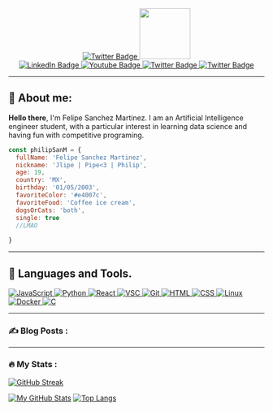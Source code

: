 

<div id="header" align="center">
  <a href="https://philipsanm.github.io/">
    <img src="https://user-images.githubusercontent.com/99928036/178292736-cb7a5739-7e9c-477a-a33f-389ede632cc4.png" alt="Twitter Badge"/>
  </a>
  <img src="https://media.giphy.com/media/JIX9t2j0ZTN9S/giphy.gif" width="100"/>
</div>


<div id="badges" align="center">
  <a href="https://www.linkedin.com/in/philipsanm/">
    <img src="https://img.shields.io/badge/LinkedIn-blue?style=for-the-badge&logo=linkedin&logoColor=white" alt="LinkedIn Badge"/>
  </a>
  <a href="https://www.youtube.com/channel/UCMRk28DnkUTdiNdVc-ZuK_Q">
    <img src="https://img.shields.io/badge/YouTube-red?style=for-the-badge&logo=youtube&logoColor=white" alt="Youtube Badge"/>
  </a>
  <a href="https://twitter.com/PhilipSanM_">
    <img src="https://img.shields.io/badge/Twitter-blue?style=for-the-badge&logo=twitter&logoColor=white" alt="Twitter Badge"/>
  </a>
  <a href="https://www.instagram.com/philipsanm/">
    <img src="https://img.shields.io/badge/instagram-pink?logo=instagram&logoColor=blue&style=for-the-badge" alt="Twitter Badge"/>
  </a>
</div>
<div id="Views" align = "center">
  <img src="https://komarev.com/ghpvc/?username=PhilipSanM&style=flat-square&color=blue" alt=""/>
</div>

---

##  :cherry_blossom: About me:
</i>

<strong>Hello there</strong>, I'm Felipe Sanchez Martinez. I am an Artificial Intelligence engineer student, with a particular interest in learning data science and having fun with competitive programing.

```javascript
const philipSanM = {
  fullName: 'Felipe Sanchez Martinez',
  nickname: 'Jlipe | Pipe<3 | Philip',
  age: 19,
  country: 'MX',
  birthday: '01/05/2003',
  favoriteColor: '#e4007c',
  favoriteFood: 'Coffee ice cream',
  dogsOrCats: 'both',
  single: true
  //LMAO
 
}
```

---

## :art: Languages and Tools.
</i>

<div id="Tools">
  <a href="https://www.javascript.com/">
    <img src="https://img.shields.io/badge/javascript-%23323330.svg?style=for-the-badge&logo=javascript&logoColor=%23F7DF1E" alt="JavaScript"/>
  </a>
  <a href="https://www.python.org">
    <img src="https://img.shields.io/badge/python-3670A0?style=for-the-badge&logo=python&logoColor=ffdd54" alt="Python"/>
  </a>
  <a href="https://reactjs.org/">
    <img src="https://img.shields.io/badge/react-%2320232a.svg?style=for-the-badge&logo=react&logoColor=%2361DAFB" alt="React"/>
  </a>
  <a href="https://code.visualstudio.com/">
    <img src="https://img.shields.io/badge/Visual%20Studio%20Code-0078d7.svg?style=for-the-badge&logo=visual-studio-code&logoColor=white" alt="VSC"/>
  </a>
  <a href="https://git-scm.com/">
    <img src="https://img.shields.io/badge/git-%23F05033.svg?style=for-the-badge&logo=git&logoColor=white" alt="Git"/>
  </a>
    <a href="https://www.w3.org/html/">
    <img src="https://img.shields.io/badge/html5-%23E34F26.svg?style=for-the-badge&logo=html5&logoColor=white" alt="HTML"/>
  </a>
  <a href="https://www.instagram.com/philipsanm/">
    <img src="https://img.shields.io/badge/css3-%231572B6.svg?style=for-the-badge&logo=css3&logoColor=white" alt="CSS"/>
  </a>
  <a href="https://www.linux.org/">
    <img src="https://img.shields.io/badge/linux-%2320232a.svg?style=for-the-badge&logo=linux&logoColor=white" alt="Linux"/>
  </a>
  <a href="https://www.docker.com">
    <img src="https://img.shields.io/badge/Docker-%231572B6.svg?style=for-the-badge&logo=docker&logoColor=white" alt="Docker"/>
  </a>
 <a href="https://www.instagram.com/philipsanm/">
    <img src="https://img.shields.io/badge/C-0078d7.svg?style=for-the-badge&logo=c&logoColor=white" alt="C"/>
  </a>
  
</div>

---

### :writing_hand: Blog Posts :

</i>

---

### :fire: My Stats :

[![GitHub Streak](http://github-readme-streak-stats.herokuapp.com?user=PhilipSanM&theme=dark&date_format=j%20M%5B%20Y%5D)](https://git.io/streak-stats)

[![My GitHub Stats](https://github-readme-stats.vercel.app/api/?username=PhilipSanM&count_private=true&theme=dark&showicons=true)]()
[![Top Langs](https://github-readme-stats.vercel.app/api/top-langs/?username=PhilipSanM&layout=compact&theme=vision-friendly-dark)](https://github.com/anuraghazra/github-readme-stats)



